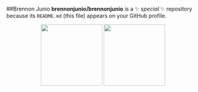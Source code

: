 ##Brennon Junio
**brennonjunio/brennonjunio** is a ✨ _special_ ✨ repository because its `README.md` (this file) appears on your GitHub profile.
<div align="center">
<img height="160em" src="https://github-readme-stats.vercel.app/api?username=brennonjunio&show_icons=true&theme=radical"/>
<img height="160em" src="https://github-readme-stats.vercel.app/api/top-langs/?username=brennonjunio&layout=compact&langs_count=7&theme=synthwave"/>
</div>

